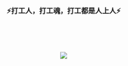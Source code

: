 ### <center>⚡打工人，打工魂，打工都是人上人⚡<center>

<br/><br/><br/>
<div align="center"> 
<image src='./image/2057.gif'/>
</div>
<!--
**fdf-hash/fdf-hash** is a ✨ _special_ ✨ repository because its `README.md` (this file) appears on your GitHub profile.

Here are some ideas to get you started:

- 🔭 I’m currently working on ...
- 🌱 I’m currently learning ...
- 👯 I’m looking to collaborate on ...
- 🤔 I’m looking for help with ...
- 💬 Ask me about ...
- 📫 How to reach me: ...
- 😄 Pronouns: ...
- ⚡ Fun fact: ...
-->
